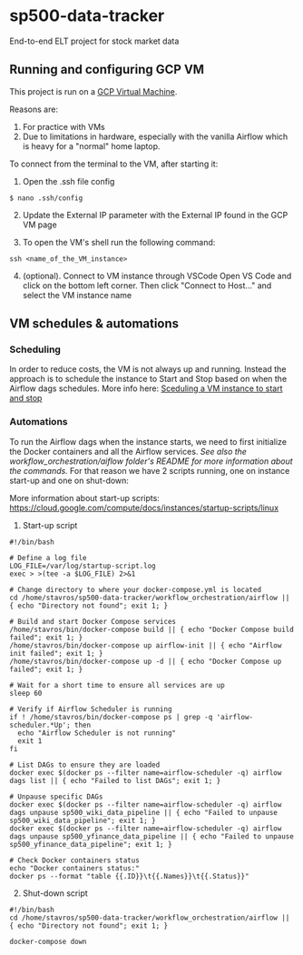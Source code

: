 # sp500-data-tracker
End-to-end ELT project for stock market data


## Running and configuring GCP VM 
This project is run on a [GCP Virtual Machine](https://cloud.google.com/products/compute?hl=en). 

Reasons are:
1. For practice with VMs
2. Due to limitations in hardware, especially with the vanilla Airflow which is heavy for a "normal" home laptop.

To connect from the terminal to the VM, after starting it:

1. Open the .ssh file config
```
$ nano .ssh/config
```

2. Update the External IP parameter with the External IP found in the GCP VM page

3. To open the VM's shell run the following command:

```
ssh <name_of_the_VM_instance>
```

4. (optional). Connect to VM instance through VSCode
Open VS Code and click on the bottom left corner. Then click "Connect to Host..." and select the VM instance name

## VM schedules & automations
### Scheduling
In order to reduce costs, the VM is not always up and running. Instead the approach is to schedule the instance to Start and Stop based on when the Airflow dags schedules. More info here: [Sceduling a VM instance to start and stop](https://cloud.google.com/compute/docs/instances/schedule-instance-start-stop)

### Automations
To run the Airflow dags when the instance starts, we need to first initialize the Docker containers and all the Airflow services. 
*See also the workflow_orchestration/aiflow folder's README for more information about the commands.*
For that reason we have 2 scripts running, one on instance start-up and one on shut-down:

More information about start-up scripts: https://cloud.google.com/compute/docs/instances/startup-scripts/linux

1. Start-up script

```
#!/bin/bash

# Define a log file
LOG_FILE=/var/log/startup-script.log
exec > >(tee -a $LOG_FILE) 2>&1

# Change directory to where your docker-compose.yml is located
cd /home/stavros/sp500-data-tracker/workflow_orchestration/airflow || { echo "Directory not found"; exit 1; }

# Build and start Docker Compose services
/home/stavros/bin/docker-compose build || { echo "Docker Compose build failed"; exit 1; }
/home/stavros/bin/docker-compose up airflow-init || { echo "Airflow init failed"; exit 1; }
/home/stavros/bin/docker-compose up -d || { echo "Docker Compose up failed"; exit 1; }

# Wait for a short time to ensure all services are up
sleep 60

# Verify if Airflow Scheduler is running
if ! /home/stavros/bin/docker-compose ps | grep -q 'airflow-scheduler.*Up'; then
  echo "Airflow Scheduler is not running"
  exit 1
fi

# List DAGs to ensure they are loaded
docker exec $(docker ps --filter name=airflow-scheduler -q) airflow dags list || { echo "Failed to list DAGs"; exit 1; }

# Unpause specific DAGs
docker exec $(docker ps --filter name=airflow-scheduler -q) airflow dags unpause sp500_wiki_data_pipeline || { echo "Failed to unpause sp500_wiki_data_pipeline"; exit 1; }
docker exec $(docker ps --filter name=airflow-scheduler -q) airflow dags unpause sp500_yfinance_data_pipeline || { echo "Failed to unpause sp500_yfinance_data_pipeline"; exit 1; }

# Check Docker containers status
echo "Docker containers status:"
docker ps --format "table {{.ID}}\t{{.Names}}\t{{.Status}}"
```

2. Shut-down script

```
#!/bin/bash
cd /home/stavros/sp500-data-tracker/workflow_orchestration/airflow || { echo "Directory not found"; exit 1; }

docker-compose down
```
